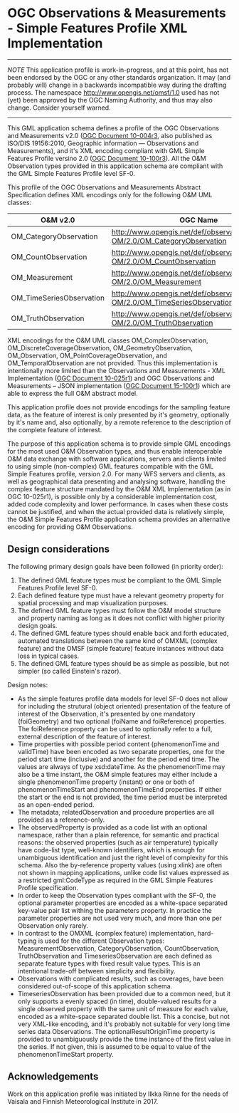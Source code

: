 # OGC Observations &amp; Measurements - Simple Features Profile XML Implementation

---
*NOTE* This application profile is work-in-progress, and at this point, has not been endorsed by the OGC or any other standards organization. It may (and probably will) change in a backwards incompatible way during the drafting process. The namespace http://www.opengis.net/omsf/1.0 used has not (yet) been approved by the OGC Naming Authority, and thus may also change. Consider yourself warned.

---

This GML application schema defines a profile of the OGC Observations and Measurements v2.0 ([OGC Document 10-004r3](http://portal.opengeospatial.org/files/?artifact_id=41579), also published as ISO/DIS 19156:2010, Geographic information — Observations and Measurements), and it's XML encoding compliant with GML Simple Features Profile versino 2.0 ([OGC Document 10-100r3](http://portal.opengeospatial.org/files/?artifact_id=42729)). All the O&M Observation types provided in this application schema are compliant with the GML Simple Features Profile level SF-0.

This profile of the OGC Observations and Measurements Abstract Specification defines XML encodings only for the following O&M UML classes:

O&M v2.0 | OGC Name | OMSF FeatureType |
---------|----------|------------------|
OM_CategoryObservation | http://www.opengis.net/def/observationType/OGC-OM/2.0/OM_CategoryObservation | omsf:CategoryObservation
OM_CountObservation | http://www.opengis.net/def/observationType/OGC-OM/2.0/OM_CountObservation | omsf:CountObservation
OM_Measurement | http://www.opengis.net/def/observationType/OGC-OM/2.0/OM_Measurement | omsf:MeasurementObservation
OM_TimeSeriesObservation | http://www.opengis.net/def/observationType/OGC-OM/2.0/OM_TimeSeriesObservation | omsf:TimeseriesObservation
OM_TruthObservation | http://www.opengis.net/def/observationType/OGC-OM/2.0/OM_TruthObservation | omsf:TruthObservation

XML encodings for the O&M UML classes OM_ComplexObservation, OM_DiscreteCoverageObservation, OM_GeometryObservation, OM_Observation, OM_PointCoverageObservation, and OM_TemporalObservation are not provided. Thus this implementation is intentionally more limited than the Observations and Measurements - XML Implementation ([OGC Document 10-025r1](http://portal.opengeospatial.org/files/?artifact_id=41510)) and OGC Observations and Measurements – JSON implementation ([OGC Document 15-100r1](https://portal.opengeospatial.org/files/64910)) which are able to express the full O&M abstract model.

This application profile does not provide encodings for the sampling feature data, as the feature of interest is only presented by it's geometry, optionally by it's name and, also optionally, by a remote reference to the description of the complete feature of interest.
 
The purpose of this application schema is to provide simple GML encodings for the most used O&M Observation types, and thus enable interoperable O&M data exchange with software applications, servers and clients limited to using simple (non-complex) GML features compatible with the GML Simple Features profile, version 2.0. For many WFS servers and clients, as well as geographical data presenting and analysing software, handling the complex feature structure mandated by the O&M XML Implementation (as in OGC 10-025r1), is possible only by a considerable implementation cost, added code complexity and lower performance. In cases when these costs cannot be justified, and when the actual provided data is relatively simple, the O&M Simple Features Profile application schema provides an alternative encoding for providing O&M Observations.

## Design considerations

The following primary design goals have been followed (in priority order):

1. The defined GML feature types must be compliant to the GML Simple Features Profile level SF-0.
1. Each defined feature type must have a relevant geometry property for spatial processing and map visualization purposes.
1. The defined GML feature types must follow the O&M model structure and property naming as long as it does not conflict with higher priority design goals.
1. The defined GML feature types should enable back and forth educated, automated translations between the same kind of OMXML (complex feature) and the OMSF (simple feature) feature instances without data loss in typical cases.
1. The defined GML feature types should be as simple as possible, but not simpler (so called Einstein's razor).

Design notes:

* As the simple features profile data models for level SF-0 does not allow for including the strutural (object oriented) presentation of the feature of interest of the Observation, it's presented by one mandatory (foiGeometry) and two optional (foiName and foiReference) properties. The foiReference property can be used to optionally refer to a full, external description of the feature of interest.
* Time properties with possible period content (phenomenonTime and validTime) have been encoded as two separate properties, one for the period start time (inclusive) and another for the period end time. The values are always of type xsd:dateTime. As the phenomenonTime may also be a time instant, the O&M simple features may either include a single phenomenonTime property (instant) or one or both of phenomenonTimeStart and phenomenonTimeEnd properties. If either the start or the end is not provided, the time period must be interpreted as an open-ended period.
* The metadata, relatedObservation and procedure properties are all provided as a reference-only.
* The observedProperty is provided as a code list with an optional namespace, rather than a plain reference, for semantic and practical reasons: the observed properties (such as air temperature) typically have code-list type, well-known identifiers, which is enough for unambiguous identification and just the right level of complexity for this schema. Also the by-reference property values (using xlink) are often not shown in mapping applications, unlike code list values expressed as a restricted gml:CodeType as required in the GML Simple Features Profile specification.
* In order to keep the Observation types compliant with the SF-0, the optional parameter properties are encoded as a white-space separated key-value pair list withing the parameters property. In practice the parameter properties are not used very much, and more than one per Observation only rarely.
* In contrast to the OMXML (complex feature) implementation, hard-typing is used for the different Observation types: MeasurementObservation, CategoryObservation, CountObservation, TruthObservation and TimeseriesObservation are each defined as separate feature types with fixed result value types. This is an intentional trade-off between simplicity and flexibility.
* Observations with complicated results, such as coverages, have been considered out-of-scope of this application schema.
* TimeseriesObservation has been provided due to a common need, but it only supports a evenly spaced (in time), double-valued results for a single observed property with the same unit of measure for each value, encoded as a white-space separated double list. This a concise, but not very XML-like encoding, and it's probably not suitable for very long time series data Observations. The optionalResultOriginTime property is provided to unambiguously provide the time instance of the first value in the series. If not given, this is assumed to be equal to value of the phenomenonTimeStart property.

## Acknowledgements

Work on this application profile was initiated by Ilkka Rinne for the needs of Vaisala and Finnish Meteorological Institute in 2017.


